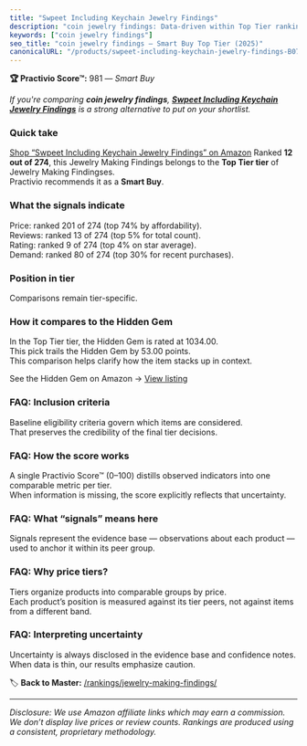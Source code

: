 ```yaml
---
title: "Swpeet Including Keychain Jewelry Findings"
description: "coin jewelry findings: Data-driven within Top Tier ranking using the Practivio Score™. Positioned by quality, value, demand, findability, momentum."
keywords: ["coin jewelry findings"]
seo_title: "coin jewelry findings — Smart Buy Top Tier (2025)"
canonicalURL: "/products/swpeet-including-keychain-jewelry-findings-B07WXFXZ66/"
---
```


**🏆 Practivio Score™:** 981 — _Smart Buy_


*If you're comparing **coin jewelry findings**, **[Swpeet Including Keychain Jewelry Findings](https://www.amazon.com/dp/B07WXFXZ66?tag=practivio-20)** is a strong alternative to put on your shortlist.*
### Quick take
[Shop “Swpeet Including Keychain Jewelry Findings” on Amazon](https://www.amazon.com/dp/B07WXFXZ66?tag=practivio-20)
Ranked **12 out of 274**, this Jewelry Making Findings belongs to the **Top Tier tier** of Jewelry Making Findingses.  
Practivio recommends it as a **Smart Buy**.

### What the signals indicate
Price: ranked 201 of 274 (top 74% by affordability).  
Reviews: ranked 13 of 274 (top 5% for total count).  
Rating: ranked 9 of 274 (top 4% on star average).  
Demand: ranked 80 of 274 (top 30% for recent purchases).

### Position in tier
Comparisons remain tier-specific.

### How it compares to the Hidden Gem
In the Top Tier tier, the Hidden Gem is rated at 1034.00.  
This pick trails the Hidden Gem by 53.00 points.  
This comparison helps clarify how the item stacks up in context.  

See the Hidden Gem on Amazon → [View listing](https://www.amazon.com/dp/B00BOZ79UO?tag=practivio-20)

### FAQ: Inclusion criteria
Baseline eligibility criteria govern which items are considered.  
That preserves the credibility of the final tier decisions.

### FAQ: How the score works
A single Practivio Score™ (0–100) distills observed indicators into one comparable metric per tier.  
When information is missing, the score explicitly reflects that uncertainty.

### FAQ: What “signals” means here
Signals represent the evidence base — observations about each product — used to anchor it within its peer group.

### FAQ: Why price tiers?
Tiers organize products into comparable groups by price.  
Each product’s position is measured against its tier peers, not against items from a different band.

### FAQ: Interpreting uncertainty
Uncertainty is always disclosed in the evidence base and confidence notes.  
When data is thin, our results emphasize caution.


🏷️ **Back to Master:** [/rankings/jewelry-making-findings/](/rankings/jewelry-making-findings/)

---
_Disclosure: We use Amazon affiliate links which may earn a commission. We don’t display live prices or review counts. Rankings are produced using a consistent, proprietary methodology._
